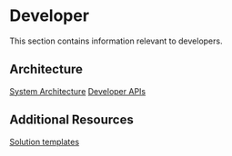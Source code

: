 # Developer

This section contains information relevant to developers.

## Architecture   

[System Architecture](architecture/system-architecture.md)
[Developer APIs](architecture/developer-api-overview.md)

## Additional Resources

[Solution templates](architecture/solution-templates.md)
